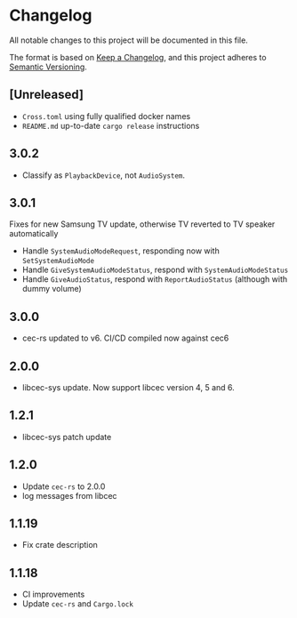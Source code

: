 # Changelog

All notable changes to this project will be documented in this file.

The format is based on [Keep a Changelog](https://keepachangelog.com/en/1.0.0/),
and this project adheres to [Semantic Versioning](https://semver.org/spec/v2.0.0.html).

## [Unreleased]

- `Cross.toml` using fully qualified docker names
- `README.md` up-to-date `cargo release` instructions

## 3.0.2

- Classify as `PlaybackDevice`, not `AudioSystem`.

## 3.0.1

Fixes for new Samsung TV update, otherwise TV reverted to TV speaker automatically

- Handle `SystemAudioModeRequest`, responding now with `SetSystemAudioMode`
- Handle `GiveSystemAudioModeStatus`, respond with `SystemAudioModeStatus`
- Handle `GiveAudioStatus`, respond with `ReportAudioStatus` (although with dummy volume)

## 3.0.0

- cec-rs updated to v6. CI/CD compiled now against cec6

## 2.0.0

- libcec-sys update. Now support libcec version 4, 5 and 6.

## 1.2.1

- libcec-sys patch update

## 1.2.0

- Update `cec-rs` to 2.0.0
- log messages from libcec

## 1.1.19

- Fix crate description

## 1.1.18

- CI improvements
- Update `cec-rs` and `Cargo.lock`
